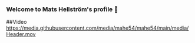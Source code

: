 ### Welcome to Mats Hellström's profile 👋

##Video
https://media.githubusercontent.com/media/mahe54/mahe54/main/media/Header.mov

<!--

![TypeOn](https://user-images.githubusercontent.com/18022426/163988754-1b9da7f3-4333-42d4-ae5e-022189db7195.svg)


https://user-images.githubusercontent.com/18022426/164010390-e89381c0-3b73-40df-aa6d-c90249f57e74.mov


https://user-images.githubusercontent.com/18022426/164011322-1462bcba-6698-4a36-bf7b-977039ff9076.mp4










**mahe54/mahe54** is a ✨ _special_ ✨ repository because its `README.md` (this file) appears on your GitHub profile.

Here are some ideas to get you started:

- 🔭 I’m currently working on ...
- 🌱 I’m currently learning ...
- 👯 I’m looking to collaborate on ...
- 🤔 I’m looking for help with ...
- 💬 Ask me about ...
- 📫 How to reach me: ...
- 😄 Pronouns: ...
- ⚡ Fun fact: ...
-->

